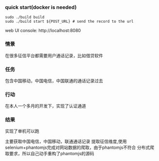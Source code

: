 ### quick start(docker is needed)

```
sudo ./build build
sudo ./build start ${POST_URL} # send the record to the url
```
web UI console: http://localhost:8080

### 情景

在很多征信平台都需要用户通话记录，比如借贷软件

### 任务

包含中国移动，中国电信，中国联通的通话记录过去

### 行动

在本人一个多月的开发下，实现了认证通道

### 结果

实现了单机可以跑


主要获取中国电信，中国移动，联通通话记录 提取征信维度,使用selenium+phantomjs完成对网站数据的爬取，由于phantomjs不符合 分布式爬取要求，所以自己动手重构了phantomjs的源码


